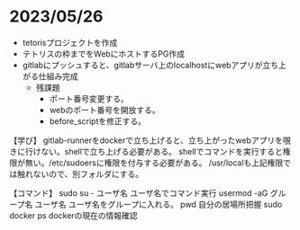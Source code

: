 # 2023/05/26
- tetorisプロジェクトを作成  
- テトリスの枠までをWebにホストするPG作成  
- gitlabにプッシュすると、gitlabサーバ上のlocalhostにwebアプリが立ち上がる仕組み完成
	- 残課題
		- ポート番号変更する。
		- webのポート番号を開放する。
		- before_scriptを修正する。

【学び】
gitlab-runnerをdockerで立ち上げると、立ち上がったwebアプリを覗きに行けない。shellで立ち上げる必要がある。
shellでコマンドを実行すると権限が無い。/etc/sudoersに権限を付与する必要がある。
/usr/localも上記権限では触れないので、別フォルダにする。

【コマンド】
sudo su - ユーザ名						ユーザ名でコマンド実行
usermod -aG グループ名 ユーザ名			ユーザ名をグループに入れる。
pwd										自分の居場所把握
sudo docker ps							dockerの現在の情報確認
